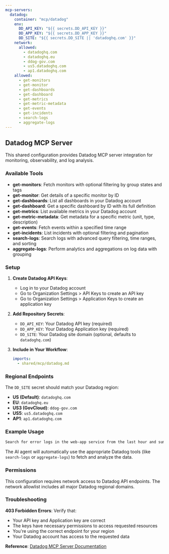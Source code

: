 ```yaml
---
mcp-servers:
  datadog:
    container: "mcp/datadog"
    env:
      DD_API_KEY: "${{ secrets.DD_API_KEY }}"
      DD_APP_KEY: "${{ secrets.DD_APP_KEY }}"
      DD_SITE: "${{ secrets.DD_SITE || 'datadoghq.com' }}"
    network:
      allowed:
        - datadoghq.com
        - datadoghq.eu
        - ddog-gov.com
        - us5.datadoghq.com
        - ap1.datadoghq.com
    allowed:
      - get-monitors
      - get-monitor
      - get-dashboards
      - get-dashboard
      - get-metrics
      - get-metric-metadata
      - get-events
      - get-incidents
      - search-logs
      - aggregate-logs
---
```


## Datadog MCP Server

This shared configuration provides Datadog MCP server integration for monitoring, observability, and log analysis.

### Available Tools

- **get-monitors**: Fetch monitors with optional filtering by group states and tags
- **get-monitor**: Get details of a specific monitor by ID
- **get-dashboards**: List all dashboards in your Datadog account
- **get-dashboard**: Get a specific dashboard by ID with its full definition
- **get-metrics**: List available metrics in your Datadog account
- **get-metric-metadata**: Get metadata for a specific metric (unit, type, description)
- **get-events**: Fetch events within a specified time range
- **get-incidents**: List incidents with optional filtering and pagination
- **search-logs**: Search logs with advanced query filtering, time ranges, and sorting
- **aggregate-logs**: Perform analytics and aggregations on log data with grouping

### Setup

1. **Create Datadog API Keys**:
   - Log in to your Datadog account
   - Go to Organization Settings > API Keys to create an API key
   - Go to Organization Settings > Application Keys to create an application key

2. **Add Repository Secrets**:
   - `DD_API_KEY`: Your Datadog API key (required)
   - `DD_APP_KEY`: Your Datadog Application key (required)
   - `DD_SITE`: Your Datadog site domain (optional, defaults to `datadoghq.com`)

3. **Include in Your Workflow**:
   ```yaml
   imports:
     - shared/mcp/datadog.md
   ```

### Regional Endpoints

The `DD_SITE` secret should match your Datadog region:

- **US (Default)**: `datadoghq.com`
- **EU**: `datadoghq.eu`
- **US3 (GovCloud)**: `ddog-gov.com`
- **US5**: `us5.datadoghq.com`
- **AP1**: `ap1.datadoghq.com`

### Example Usage

```markdown
Search for error logs in the web-app service from the last hour and summarize the most common errors.
```

The AI agent will automatically use the appropriate Datadog tools (like `search-logs` or `aggregate-logs`) to fetch and analyze the data.

### Permissions

This configuration requires network access to Datadog API endpoints. The network allowlist includes all major Datadog regional domains.

### Troubleshooting

**403 Forbidden Errors**: Verify that:
- Your API key and Application key are correct
- The keys have necessary permissions to access requested resources
- You're using the correct endpoint for your region
- Your Datadog account has access to the requested data

**Reference**: [Datadog MCP Server Documentation](https://github.com/GeLi2001/datadog-mcp-server)

<!--

# Datadog MCP Server
# Observability and monitoring platform integration
#
# Provides comprehensive access to Datadog monitoring, logs, metrics, and incidents
# Documentation: https://github.com/GeLi2001/datadog-mcp-server
#
# Available tools:
#   - get-monitors: Fetch monitors with optional filtering
#   - get-monitor: Get details of a specific monitor by ID
#   - get-dashboards: List all dashboards
#   - get-dashboard: Get a specific dashboard by ID
#   - get-metrics: List available metrics
#   - get-metric-metadata: Get metadata for a specific metric
#   - get-events: Fetch events within a time range
#   - get-incidents: List incidents with optional filtering
#   - search-logs: Search logs with advanced query filtering
#   - aggregate-logs: Perform analytics and aggregations on log data
#
# Required Secrets:
#   - DD_API_KEY: Datadog API key
#   - DD_APP_KEY: Datadog Application key
#   - DD_SITE: Datadog site domain (optional, defaults to datadoghq.com)
#
# Usage:
#   imports:
#     - shared/mcp/datadog.md

-->
